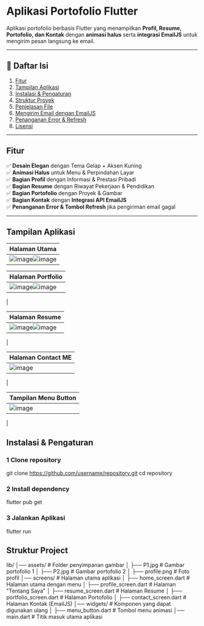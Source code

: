 #  Aplikasi Portofolio Flutter  
 Aplikasi portofolio berbasis Flutter yang menampilkan **Profil, Resume, Portofolio, dan Kontak** dengan **animasi halus** serta **integrasi EmailJS** untuk mengirim pesan langsung ke email.

---

## 📖 **Daftar Isi**
1. [ Fitur](#fitur)  
2. [ Tampilan Aplikasi](#tampilan-aplikasi)  
3. [ Instalasi & Pengaturan](#instalasi--pengaturan)  
4. [ Struktur Proyek](#struktur-proyek)  
5. [ Penjelasan File](#penjelasan-file)  
6. [ Mengirim Email dengan EmailJS](#mengirim-email-dengan-emailjs)  
7. [ Penanganan Error & Refresh](#penanganan-error--refresh)  
8. [ Lisensi](#lisensi)  

---

##  **Fitur**
✅ **Desain Elegan** dengan Tema Gelap + Aksen Kuning  
✅ **Animasi Halus** untuk Menu & Perpindahan Layar  
✅ **Bagian Profil** dengan Informasi & Prestasi Pribadi  
✅ **Bagian Resume** dengan Riwayat Pekerjaan & Pendidikan  
✅ **Bagian Portofolio** dengan Proyek & Gambar  
✅ **Bagian Kontak** dengan **Integrasi API EmailJS**  
✅ **Penanganan Error & Tombol Refresh** jika pengiriman email gagal  

---

##  **Tampilan Aplikasi**
| Halaman Utama |
|--------------|
| ![image](https://github.com/user-attachments/assets/5347233f-a53f-4f38-99ee-ed41dce1ec52)![image](https://github.com/user-attachments/assets/cdaf6fcf-a8f4-43d9-9d4d-33e12ce4a83d) |

| Halaman Portfolio |
|--------------|
 |![image](https://github.com/user-attachments/assets/a50d6bb9-16c5-45d9-8867-04ae44a1aded)![image](https://github.com/user-attachments/assets/df60d484-d0f2-47fa-bffd-f2a634c95c8c)

|

| Halaman Resume |
|--------------|
 |![image](https://github.com/user-attachments/assets/53d10056-a6a9-4ddb-9a01-0b45e89f3d82)![image](https://github.com/user-attachments/assets/f459eef0-16e3-4182-a29a-a3c380f69fa1)

|

| Halaman Contact ME |
|--------------|
 |![image](https://github.com/user-attachments/assets/28a64526-2ee6-4db0-ae2b-3df5f1cf4527)

|

| Tampilan Menu Button |
|--------------|
 |![image](https://github.com/user-attachments/assets/2a8cc1cc-8e20-4a28-9fb2-9a3bb27b8c2a)

|


##  **Instalasi & Pengaturan**

### **1️ Clone repository**
git clone https://github.com/username/repository.git
cd repository

### **2 Install dependency**
flutter pub get

### **3 Jalankan Aplikasi**
flutter run

##  **Struktur Project**

lib/
│── assets/                      # Folder penyimpanan gambar
│   ├── P1.jpg                   # Gambar portofolio 1
│   ├── P2.jpg                   # Gambar portofolio 2
│   ├── profile.png              # Foto profil
│── screens/                      # Halaman utama aplikasi
│   ├── home_screen.dart         # Halaman utama dengan menu
│   ├── profile_screen.dart      # Halaman "Tentang Saya"
│   ├── resume_screen.dart       # Halaman Resume
│   ├── portfolio_screen.dart    # Halaman Portofolio
│   ├── contact_screen.dart      # Halaman Kontak (EmailJS)
│── widgets/                      # Komponen yang dapat digunakan ulang
│   ├── menu_button.dart         # Tombol menu animasi
│── main.dart                     # Titik masuk utama aplikasi

